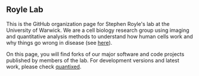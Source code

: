## Royle Lab

This is the GitHub organization page for Stephen Royle's lab at the University of Warwick.
We are a cell biology research group using imaging and quantitative analysis methods to understand how human cells work and why things go wrong in disease (see [here](https://mechanochemistry.org/Royle)).

On this page, you will find forks of our major software and code projects published by members of the lab.
For development versions and latest work, please check [quantixed](https://github.com/quantixed).

<!--

**Here are some ideas to get you started:**

🙋‍♀️ A short introduction - what is your organization all about?
🌈 Contribution guidelines - how can the community get involved?
👩‍💻 Useful resources - where can the community find your docs? Is there anything else the community should know?
🍿 Fun facts - what does your team eat for breakfast?
🧙 Remember, you can do mighty things with the power of [Markdown](https://docs.github.com/github/writing-on-github/getting-started-with-writing-and-formatting-on-github/basic-writing-and-formatting-syntax)
-->
